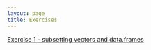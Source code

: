 ```yaml
---
layout: page
title: Exercises
---
```


[Exercise 1 - subsetting vectors and data.frames](exercises_01_subsetting.html)

